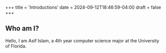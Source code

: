 +++
title = 'Introductions'
date = 2024-09-12T18:46:59-04:00
draft = false
+++

## Who am I?

Hello, I am Asif Islam, a 4th year computer science major at the University of Florida.
